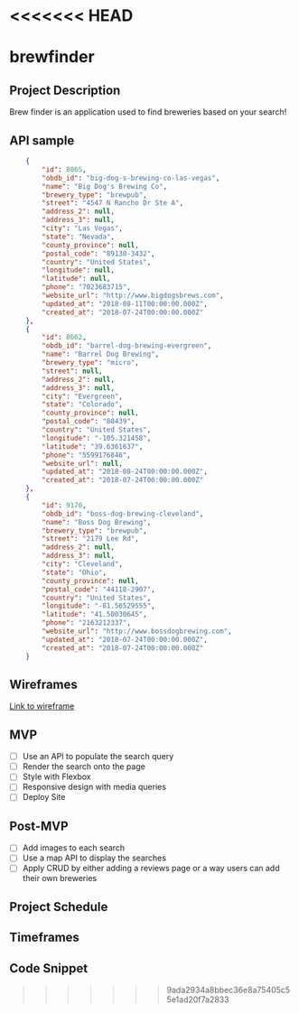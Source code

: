 # <<<<<<< HEAD

# brewfinder

## Project Description

Brew finder is an application used to find breweries based on your search!

## API sample

```json
    {
        "id": 8865,
        "obdb_id": "big-dog-s-brewing-co-las-vegas",
        "name": "Big Dog's Brewing Co",
        "brewery_type": "brewpub",
        "street": "4547 N Rancho Dr Ste A",
        "address_2": null,
        "address_3": null,
        "city": "Las Vegas",
        "state": "Nevada",
        "county_province": null,
        "postal_code": "89130-3432",
        "country": "United States",
        "longitude": null,
        "latitude": null,
        "phone": "7023683715",
        "website_url": "http://www.bigdogsbrews.com",
        "updated_at": "2018-08-11T00:00:00.000Z",
        "created_at": "2018-07-24T00:00:00.000Z"
    },
    {
        "id": 8662,
        "obdb_id": "barrel-dog-brewing-evergreen",
        "name": "Barrel Dog Brewing",
        "brewery_type": "micro",
        "street": null,
        "address_2": null,
        "address_3": null,
        "city": "Evergreen",
        "state": "Colorado",
        "county_province": null,
        "postal_code": "80439",
        "country": "United States",
        "longitude": "-105.321458",
        "latitude": "39.6361637",
        "phone": "5599176846",
        "website_url": null,
        "updated_at": "2018-08-24T00:00:00.000Z",
        "created_at": "2018-07-24T00:00:00.000Z"
    },
    {
        "id": 9170,
        "obdb_id": "boss-dog-brewing-cleveland",
        "name": "Boss Dog Brewing",
        "brewery_type": "brewpub",
        "street": "2179 Lee Rd",
        "address_2": null,
        "address_3": null,
        "city": "Cleveland",
        "state": "Ohio",
        "county_province": null,
        "postal_code": "44118-2907",
        "country": "United States",
        "longitude": "-81.56529555",
        "latitude": "41.50030645",
        "phone": "2163212337",
        "website_url": "http://www.bossdogbrewing.com",
        "updated_at": "2018-07-24T00:00:00.000Z",
        "created_at": "2018-07-24T00:00:00.000Z"
    }
```

## Wireframes

[Link to wireframe](https://whimsical.com/brew-maps-Jr1K564XSfDG8kh8ktuYPt)

## MVP

- [ ] Use an API to populate the search query
- [ ] Render the search onto the page
- [ ] Style with Flexbox
- [ ] Responsive design with media queries
- [ ] Deploy Site

## Post-MVP

- [ ] Add images to each search
- [ ] Use a map API to display the searches
- [ ] Apply CRUD by either adding a reviews page or a way users can add their own breweries

## Project Schedule

## Timeframes

## Code Snippet

> > > > > > > 9ada2934a8bbec36e8a75405c55e1ad20f7a2833
